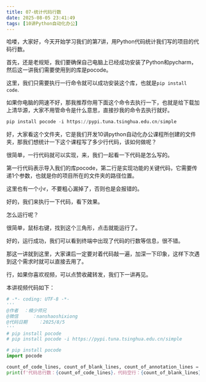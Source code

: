 ```yaml
---
title: 07-统计代码行数
date: 2025-08-05 23:41:49
tags: [10讲Python自动化办公]
---
```

哈喽，大家好，今天开始学习我们的第7讲，用Python代码统计我们写的项目的代码行数。

首先，还是老规矩，我们要确保自己电脑上已经成功安装了Python和pycharm，然后这一讲我们需要使用到的库是pocode。

这里，我们只需要执行一行命令就可以成功安装这个库，也就是`pip install code`.

如果你电脑的网速不好，那我推荐你用下面这个命令去执行一下，也就是给下载加上清华源，大家不用管命令是什么意思，直接抄我的命令去执行就好。

```python
pip install pocode -i https://pypi.tuna.tsinghua.edu.cn/simple
```

好，大家看这个文件夹，它是我们开发10讲python自动化办公课程所创建的文件夹，那我们想统计一下这个课程写了多少行代码，该如何做呢？

很简单，一行代码就可以实现，来，我们一起看一下代码是怎么写的。

第一行代码表示导入我们的库pocode，第二行是实现功能的关键代码，它需要传递1个参数，也就是你的项目所在的文件夹的路径位置。

这里也有一个小r，不要粗心漏掉了，否则也是会报错的。

好的，我们来执行一下代码，看下效果。

怎么运行呢？

很简单，鼠标右键，找到这个三角形，点击就能运行了。

好的，运行成功，我们可以看到终端中出现了代码的行数等信息，很不错。

那这一讲就到这里，大家课后一定要对着代码敲一遍，加深一下印象，这样下次遇到这个需求时就可以直接去用了。

行，如果你喜欢视频，可以点赞收藏转发，我们下一讲再见。

本讲视频代码如下：

```python
# -*- coding: UTF-8 -*-
'''
@作者  ：楠少师兄
@微信     ：nanshaoshixiong
@代码日期    ：2025/8/5
'''
# pip install pocode
# pip install pocode -i https://pypi.tuna.tsinghua.edu.cn/simple

# pip install pocode
import pocode

count_of_code_lines, count_of_blank_lines, count_of_annotation_lines = pocode.line.count_line(code_path=r'C:\Users\Administrator\Desktop\10讲python自动化办公')
print(f'代码总行数：{count_of_code_lines}，代码空行：{count_of_blank_lines}，代码注释：{count_of_annotation_lines}')
```